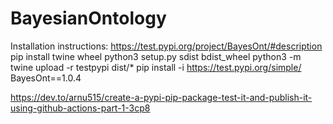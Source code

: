 # BayesianOntology

Installation instructions:
https://test.pypi.org/project/BayesOnt/#description
pip install twine wheel
python3 setup.py sdist bdist_wheel
python3 -m twine upload -r testpypi dist/*
pip install -i https://test.pypi.org/simple/ BayesOnt==1.0.4


https://dev.to/arnu515/create-a-pypi-pip-package-test-it-and-publish-it-using-github-actions-part-1-3cp8
